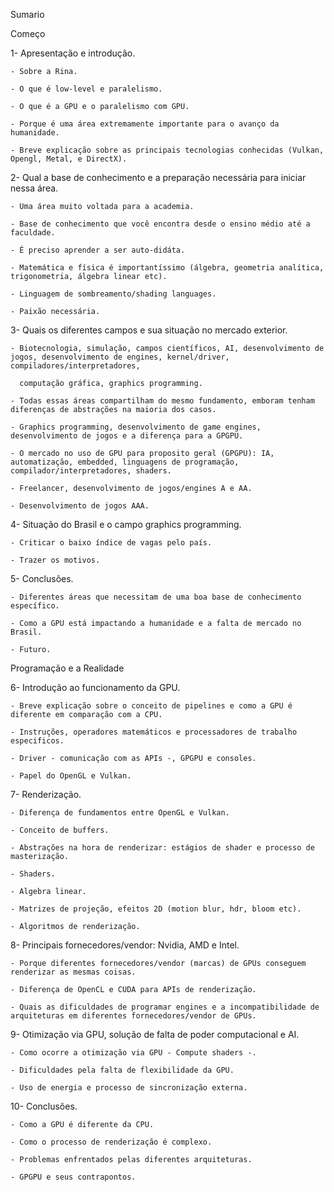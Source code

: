 Sumario 
  

Começo 

  
1- Apresentação e introdução. 

    - Sobre a Rina. 

    - O que é low-level e paralelismo. 

    - O que é a GPU e o paralelismo com GPU. 

    - Porque é uma área extremamente importante para o avanço da humanidade. 

    - Breve explicação sobre as principais tecnologias conhecidas (Vulkan, Opengl, Metal, e DirectX). 

2- Qual a base de conhecimento e a preparação necessária para iniciar nessa área. 

    - Uma área muito voltada para a academia. 

    - Base de conhecimento que você encontra desde o ensino médio até a faculdade. 

    - É preciso aprender a ser auto-didáta. 

    - Matemática e física é importantíssimo (álgebra, geometria analítica, trigonometria, álgebra linear etc). 

    - Linguagem de sombreamento/shading languages. 

    - Paixão necessária. 

3- Quais os diferentes campos e sua situação no mercado exterior. 

    - Biotecnologia, simulação, campos científicos, AI, desenvolvimento de jogos, desenvolvimento de engines, kernel/driver, compiladores/interpretadores, 

      computação gráfica, graphics programming. 

    - Todas essas áreas compartilham do mesmo fundamento, emboram tenham diferenças de abstrações na maioria dos casos. 

    - Graphics programming, desenvolvimento de game engines, desenvolvimento de jogos e a diferença para a GPGPU. 

    - O mercado no uso de GPU para proposito geral (GPGPU): IA, automatização, embedded, linguagens de programação, compilador/interpretadores, shaders. 

    - Freelancer, desenvolvimento de jogos/engines A e AA. 

    - Desenvolvimento de jogos AAA. 

4- Situação do Brasil e o campo graphics programming. 

    - Criticar o baixo índice de vagas pelo país. 

    - Trazer os motivos. 

5- Conclusões. 

    - Diferentes áreas que necessitam de uma boa base de conhecimento específico. 

    - Como a GPU está impactando a humanidade e a falta de mercado no Brasil. 

    - Futuro. 



Programação e a Realidade 

  

6- Introdução ao funcionamento da GPU. 

    - Breve explicação sobre o conceito de pipelines e como a GPU é diferente em comparação com a CPU. 

    - Instruções, operadores matemáticos e processadores de trabalho especificos. 

    - Driver - comunicação com as APIs -, GPGPU e consoles. 

    - Papel do OpenGL e Vulkan. 

7- Renderização. 

    - Diferença de fundamentos entre OpenGL e Vulkan. 

    - Conceito de buffers. 

    - Abstrações na hora de renderizar: estágios de shader e processo de masterização. 

    - Shaders. 

    - Algebra linear. 

    - Matrizes de projeção, efeitos 2D (motion blur, hdr, bloom etc). 

    - Algoritmos de renderização. 

8- Principais fornecedores/vendor: Nvidia, AMD e Intel. 

    - Porque diferentes fornecedores/vendor (marcas) de GPUs conseguem renderizar as mesmas coisas. 

    - Diferença de OpenCL e CUDA para APIs de renderização. 

    - Quais as dificuldades de programar engines e a incompatibilidade de arquiteturas em diferentes fornecedores/vendor de GPUs. 

9- Otimização via GPU, solução de falta de poder computacional e AI. 

    - Como ocorre a otimização via GPU - Compute shaders -. 

    - Dificuldades pela falta de flexibilidade da GPU. 

    - Uso de energia e processo de sincronização externa. 

10- Conclusões. 

    - Como a GPU é diferente da CPU. 

    - Como o processo de renderização é complexo. 

    - Problemas enfrentados pelas diferentes arquiteturas. 

    - GPGPU e seus contrapontos. 